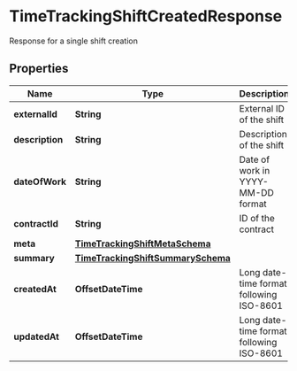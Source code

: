 

# TimeTrackingShiftCreatedResponse

Response for a single shift creation

## Properties

| Name | Type | Description | Notes |
|------------ | ------------- | ------------- | -------------|
|**externalId** | **String** | External ID of the shift |  |
|**description** | **String** | Description of the shift |  |
|**dateOfWork** | **String** | Date of work in YYYY-MM-DD format |  |
|**contractId** | **String** | ID of the contract |  |
|**meta** | [**TimeTrackingShiftMetaSchema**](TimeTrackingShiftMetaSchema.md) |  |  [optional] |
|**summary** | [**TimeTrackingShiftSummarySchema**](TimeTrackingShiftSummarySchema.md) |  |  |
|**createdAt** | **OffsetDateTime** | Long date-time format following ISO-8601 |  |
|**updatedAt** | **OffsetDateTime** | Long date-time format following ISO-8601 |  |



